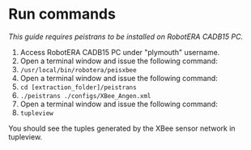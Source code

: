 # Run commands

*This guide requires peistrans to be installed on RobotERA CADB15 PC.*

1. Access RobotERA CADB15 PC under "plymouth" username.
2. Open a terminal window and issue the following command:
3. `/usr/local/bin/robotera/peisxbee`
4. Open a terminal window and issue the following command:
5. `cd [extraction_folder]/peistrans`
5. `./peistrans ./configs/XBee_Angen.xml`
6. Open a terminal window and issue the following command:
7. `tupleview`

You should see the tuples generated by the XBee sensor network in tupleview.
